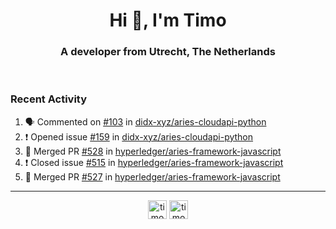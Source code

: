 <h1 align="center">Hi 👋, I'm Timo</h1>
<h3 align="center">A developer from Utrecht, The Netherlands</h3>
<br/>
<!-- https://github.com/rahuldkjain/github-profile-readme-generator --!>

<!--  <p align="left"><img src="https://github-readme-stats.vercel.app/api?username=timoglastra&show_icons=true&count_private=true&" alt="timoglastra" /></p> --!>

<!--
Github language stats
<p align="left"><img src="https://github-readme-stats.vercel.app/api/top-langs/?username=timoglastra&layout=compact" alt="timoglastra" /><p>
-->

<!-- Codestats language stats -->
<!-- <p align="left"><img src="https://codestats-readme.vercel.app/api/top-langs/?username=timoglastra&layout=compact&language_count=12" alt="timoglastra" /><p>    --!>
  
<h3>Recent Activity</h3>

<!--START_SECTION:activity-->
1. 🗣 Commented on [#103](https://github.com/didx-xyz/aries-cloudapi-python/issues/103) in [didx-xyz/aries-cloudapi-python](https://github.com/didx-xyz/aries-cloudapi-python)
2. ❗️ Opened issue [#159](https://github.com/didx-xyz/aries-cloudapi-python/issues/159) in [didx-xyz/aries-cloudapi-python](https://github.com/didx-xyz/aries-cloudapi-python)
3. 🎉 Merged PR [#528](https://github.com/hyperledger/aries-framework-javascript/pull/528) in [hyperledger/aries-framework-javascript](https://github.com/hyperledger/aries-framework-javascript)
4. ❗️ Closed issue [#515](https://github.com/hyperledger/aries-framework-javascript/issues/515) in [hyperledger/aries-framework-javascript](https://github.com/hyperledger/aries-framework-javascript)
5. 🎉 Merged PR [#527](https://github.com/hyperledger/aries-framework-javascript/pull/527) in [hyperledger/aries-framework-javascript](https://github.com/hyperledger/aries-framework-javascript)
<!--END_SECTION:activity-->

---

<p align="center">
<a href="https://twitter.com/timoglastra" target="blank"><img align="center" src="https://cdn.jsdelivr.net/npm/simple-icons@3.0.1/icons/twitter.svg" alt="timoglastra" height="30" width="30" /></a>
<a href="https://linkedin.com/in/timoglastra" target="blank"><img align="center" src="https://cdn.jsdelivr.net/npm/simple-icons@3.0.1/icons/linkedin.svg" alt="timoglastra" height="30" width="30" /></a>
</p>



